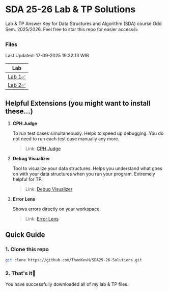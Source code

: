 # SDA 25-26 Lab & TP Solutions

Lab & TP Answer Key for Data Structures and Algorithm (SDA) course Odd Sem. 2025/2026. Feel free to star this repo for easier access👍


### Files

Last Updated: 17-09-2025 19:32:13 WIB

| Lab |
| --- |
| [Lab 1✅](Lab/Lab1.java) |
| [Lab 2✅](Lab/Lab2.java) |

## Helpful Extensions (you might want to install these...)

1. **CPH Judge**

    To run test cases simultaneously. Helps to speed up debugging. You do not need to run each test case manually any more.

    >Link: [CPH Judge](https://marketplace.visualstudio.com/items?itemName=DivyanshuAgrawal.competitive-programming-helper )

2. **Debug Visualizer**

    Tool to visualize your data structures. Helps you understand what goes on with your data structures when you run your program. Extremely helpful for TP.

    >Link: [Debug Visualizer](https://marketplace.visualstudio.com/items?itemName=hediet.debug-visualizer)
3. **Error Lens**

    Shows errors directly on your workspace.

    >Link: [Error Lens](https://marketplace.visualstudio.com/items?itemName=usernamehw.errorlens)

## Quick Guide

### 1. Clone this repo
```bash
git clone https://github.com/TheoKevH/SDA25-26-Solutions.git
```

### 2. That's it🙏
You have successfully downloaded all of my lab & TP files.


